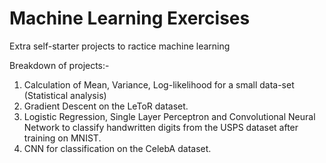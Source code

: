 # Machine Learning Exercises
Extra self-starter projects to ractice machine learning

Breakdown of projects:-

1. Calculation of Mean, Variance, Log-likelihood for a small data-set (Statistical analysis)
2. Gradient Descent on the LeToR dataset.
3. Logistic Regression, Single Layer Perceptron and Convolutional Neural Network to classify handwritten digits from the USPS dataset after training on MNIST.
4. CNN for classification on the CelebA dataset.
